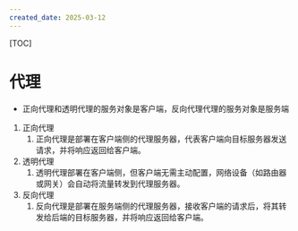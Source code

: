 ```yaml
---
created_date: 2025-03-12
---
```


[TOC]

# 代理

- 正向代理和透明代理的服务对象是客户端，反向代理代理的服务对象是服务端

1. 正向代理
   1. 正向代理是部署在客户端侧的代理服务器，代表客户端向目标服务器发送请求，并将响应返回给客户端。
2. 透明代理
   1. 透明代理部署在客户端侧，但客户端无需主动配置，网络设备（如路由器或网关）会自动将流量转发到代理服务器。
3. 反向代理
   1. 反向代理是部署在服务端侧的代理服务器，接收客户端的请求后，将其转发给后端的目标服务器，并将响应返回给客户端。
